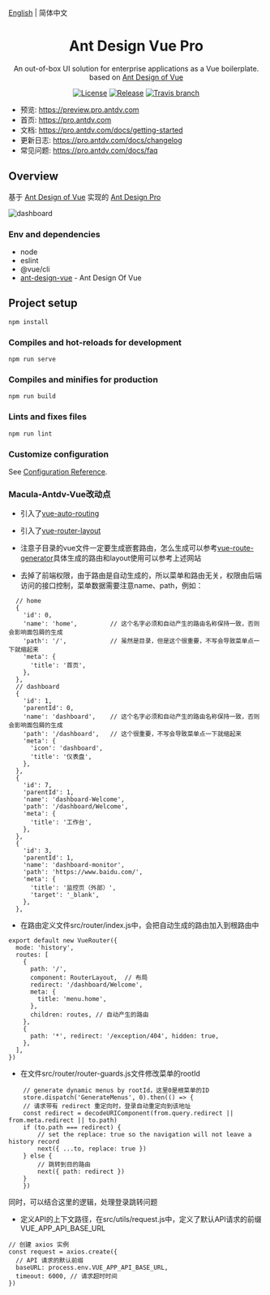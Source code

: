[English](./README.md) | 简体中文

<h1 align="center">Ant Design Vue Pro</h1>
<div align="center">
An out-of-box UI solution for enterprise applications as a Vue boilerplate. based on  <a href="https://vuecomponent.github.io/ant-design-vue/docs/vue/introduce-cn/" target="_blank">Ant Design of Vue</a>
</div>

<div align="center">

[![License](https://img.shields.io/npm/l/package.json.svg?style=flat)](https://github.com/vueComponent/ant-design-vue-pro/blob/master/LICENSE)
[![Release](https://img.shields.io/github/release/vueComponent/ant-design-vue-pro.svg?style=flat)](https://github.com/vueComponent/ant-design-vue-pro/releases/latest)
[![Travis branch](https://travis-ci.org/vueComponent/ant-design-vue-pro.svg?branch=master)](https://travis-ci.org/vueComponent/ant-design-vue-pro)

</div>

- 预览: https://preview.pro.antdv.com
- 首页: https://pro.antdv.com
- 文档: https://pro.antdv.com/docs/getting-started
- 更新日志: https://pro.antdv.com/docs/changelog
- 常见问题: https://pro.antdv.com/docs/faq

Overview
----

基于 [Ant Design of Vue](https://vuecomponent.github.io/ant-design-vue/docs/vue/introduce-cn/) 实现的 [Ant Design Pro](https://pro.ant.design/) 

![dashboard](https://static-2.loacg.com/open/static/github/sp3.png)

### Env and dependencies

- node
- eslint
- @vue/cli
- [ant-design-vue](https://github.com/vueComponent/ant-design-vue) - Ant Design Of Vue 

## Project setup
```
npm install
```

### Compiles and hot-reloads for development
```
npm run serve
```

### Compiles and minifies for production
```
npm run build
```

### Lints and fixes files
```
npm run lint
```

### Customize configuration
See [Configuration Reference](https://cli.vuejs.org/config/).

### Macula-Antdv-Vue改动点
- 引入了[vue-auto-routing](https://github.com/ktsn/vue-auto-routing)
- 引入了[vue-router-layout](https://github.com/ktsn/vue-router-layout)
- 注意子目录的vue文件一定要生成嵌套路由，怎么生成可以参考[vue-route-generator](https://github.com/ktsn/vue-route-generator)具体生成的路由和layout使用可以参考上述网站

- 去掉了前端权限，由于路由是自动生成的，所以菜单和路由无关，权限由后端访问的接口控制，菜单数据需要注意name、path，例如：
```
  // home
  {
    'id': 0,
    'name': 'home',         // 这个名字必须和自动产生的路由名称保持一致，否则会影响面包屑的生成
    'path': '/',            // 虽然是目录，但是这个很重要，不写会导致菜单点一下就缩起来
    'meta': {
      'title': '首页',
    },
  },
  // dashboard
  {
    'id': 1,
    'parentId': 0,
    'name': 'dashboard',    // 这个名字必须和自动产生的路由名称保持一致，否则会影响面包屑的生成
    'path': '/dashboard',   // 这个很重要，不写会导致菜单点一下就缩起来
    'meta': {
      'icon': 'dashboard',
      'title': '仪表盘',
    },
  },
  {
    'id': 7,
    'parentId': 1,
    'name': 'dashboard-Welcome',
    'path': '/dashboard/Welcome',
    'meta': {
      'title': '工作台',
    },
  },
  {
    'id': 3,
    'parentId': 1,
    'name': 'dashboard-monitor',
    'path': 'https://www.baidu.com/',
    'meta': {
      'title': '监控页（外部）',
      'target': '_blank',
    },
  },
```
- 在路由定义文件src/router/index.js中，会把自动生成的路由加入到根路由中
```
export default new VueRouter({
  mode: 'history',
  routes: [
    {
      path: '/',
      component: RouterLayout,  // 布局
      redirect: '/dashboard/Welcome',
      meta: {
        title: 'menu.home',
      },
      children: routes, // 自动产生的路由
    },
    {
      path: '*', redirect: '/exception/404', hidden: true,
    },
  ],
})
```

- 在文件src/router/router-guards.js文件修改菜单的rootId
```
    // generate dynamic menus by rootId，这里0是根菜单的ID
    store.dispatch('GenerateMenus', 0).then(() => {
    // 请求带有 redirect 重定向时，登录自动重定向到该地址
    const redirect = decodeURIComponent(from.query.redirect || from.meta.redirect || to.path)
    if (to.path === redirect) {
        // set the replace: true so the navigation will not leave a history record
        next({ ...to, replace: true })
    } else {
        // 跳转到目的路由
        next({ path: redirect })
    }
    })
```
同时，可以结合这里的逻辑，处理登录跳转问题

- 定义API的上下文路径，在src/utils/request.js中，定义了默认API请求的前缀VUE_APP_API_BASE_URL
```
// 创建 axios 实例
const request = axios.create({
  // API 请求的默认前缀
  baseURL: process.env.VUE_APP_API_BASE_URL,
  timeout: 6000, // 请求超时时间
})
```